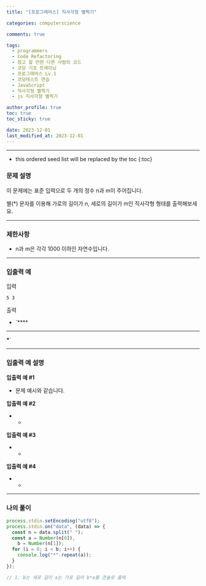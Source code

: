 ```yaml
---
title: "[프로그래머스] 직사각형 별찍기"

categories: computerscience

comments: true

tags:
  - programmers
  - Code Refactoring
  - 참고 할 만한 다른 사람의 코드
  - 코딩 기초 트레이닝
  - 프로그래머스 Lv.1
  - 코딩테스트 연습
  - JavaScript
  - 직사각형 별찍기
  - js 직사각형 별찍기

author_profile: true
toc: true
toc_sticky: true

date: 2023-12-01
last_modified_at: 2023-12-01
---
```


---

<!-- prettier-ignore -->
* this ordered seed list will be replaced by the toc 
{:toc}

### 문제 설명

이 문제에는 표준 입력으로 두 개의 정수 n과 m이 주어집니다.

별(\*) 문자를 이용해 가로의 길이가 n, 세로의 길이가 m인 직사각형 형태를 출력해보세요.

---

### 제한사항

- n과 m은 각각 1000 이하인 자연수입니다.

---

### 입출력 예

입력

`5 3`

출력

- `\*\*\*\*

---

**\***`

---

### 입출력 예 설명

**입출력 예 #1**

- 문제 예시와 같습니다.

**입출력 예 #2**

- -

**입출력 예 #3**

- -

**입출력 예 #4**

- -

---

### 나의 풀이

```jsx
process.stdin.setEncoding("utf8");
process.stdin.on("data", (data) => {
  const n = data.split(" ");
  const a = Number(n[0]),
    b = Number(n[1]);
  for (i = 0; i < b; i++) {
    console.log("*".repeat(a));
  }
});

// 1. b는 세로 길이 a는 가로 길이 b*a를 콘솔로 출력
```
